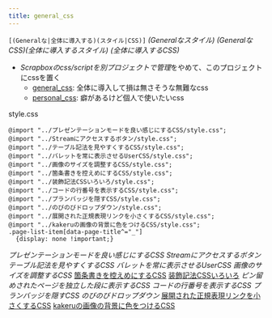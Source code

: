 ```yaml
---
title: general_css
---
```


`[(Generalな|全体に導入する)(スタイル|CSS)]` *(Generalなスタイル)​* *(GeneralなCSS)​* *(全体に導入するスタイル)​* *(全体に導入するCSS)​*

* *Scrapboxのcss/scriptを別プロジェクトで管理*をやめて、このプロジェクトにcssを置く
  * [general_css](general_css.md): 全体に導入して損は無さそうな無難なcss
  * [personal_css](personal_css.md): 癖があるけど個人で使いたいcss

style.css

````
@import "../プレゼンテーションモードを良い感じにするCSS/style.css";
@import "../Streamにアクセスするボタン/style.css";
@import "../テーブル記法を見やすくするCSS/style.css";
@import "../バレットを常に表示させるUserCSS/style.css";
@import "../画像のサイズを調整するCSS/style.css";
@import "../箇条書きを控えめにするCSS/style.css";
@import "../装飾記法CSSいろいろ/style.css";
@import "../コードの行番号を表示するCSS/style.css";
@import "../プランバッジを隠すCSS/style.css";
@import "../のびのびドロップダウン/style.css";
@import "../展開された正規表現リンクを小さくするCSS/style.css";
@import "../kakeruの画像の背景に色をつけるCSS/style.css";
.page-list-item[data-page-title^="_"]
  {display: none !important;}
````

*プレゼンテーションモードを良い感じにするCSS*
*Streamにアクセスするボタン*
*テーブル記法を見やすくするCSS*
*バレットを常に表示させるUserCSS*
*画像のサイズを調整するCSS*
[箇条書きを控えめにするCSS](%E7%AE%87%E6%9D%A1%E6%9B%B8%E3%81%8D%E3%82%92%E6%8E%A7%E3%81%88%E3%82%81%E3%81%AB%E3%81%99%E3%82%8BCSS.md)
[装飾記法CSSいろいろ](%E8%A3%85%E9%A3%BE%E8%A8%98%E6%B3%95CSS%E3%81%84%E3%82%8D%E3%81%84%E3%82%8D.md)
*ピン留めされたページを独立した段に表示するCSS*
*コードの行番号を表示するCSS*
*プランバッジを隠すCSS*
*のびのびドロップダウン*
[展開された正規表現リンクを小さくするCSS](%E5%B1%95%E9%96%8B%E3%81%95%E3%82%8C%E3%81%9F%E6%AD%A3%E8%A6%8F%E8%A1%A8%E7%8F%BE%E3%83%AA%E3%83%B3%E3%82%AF%E3%82%92%E5%B0%8F%E3%81%95%E3%81%8F%E3%81%99%E3%82%8BCSS.md)
[kakeruの画像の背景に色をつけるCSS](kakeru%E3%81%AE%E7%94%BB%E5%83%8F%E3%81%AE%E8%83%8C%E6%99%AF%E3%81%AB%E8%89%B2%E3%82%92%E3%81%A4%E3%81%91%E3%82%8BCSS.md)
